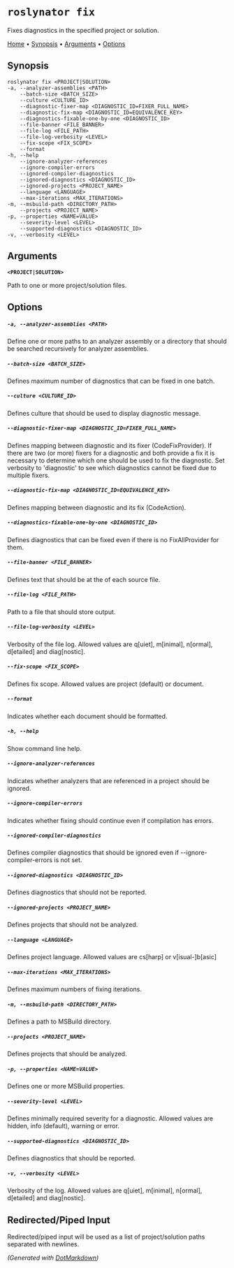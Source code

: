 ﻿
# `roslynator fix`

Fixes diagnostics in the specified project or solution\.

[Home](README.md) &#x2022; [Synopsis](#Synopsis) &#x2022; [Arguments](#Arguments) &#x2022; [Options](#Options)

## Synopsis

```
roslynator fix <PROJECT|SOLUTION>
-a, --analyzer-assemblies <PATH>
    --batch-size <BATCH_SIZE>
    --culture <CULTURE_ID>
    --diagnostic-fixer-map <DIAGNOSTIC_ID=FIXER_FULL_NAME>
    --diagnostic-fix-map <DIAGNOSTIC_ID=EQUIVALENCE_KEY>
    --diagnostics-fixable-one-by-one <DIAGNOSTIC_ID>
    --file-banner <FILE_BANNER>
    --file-log <FILE_PATH>
    --file-log-verbosity <LEVEL>
    --fix-scope <FIX_SCOPE>
    --format
-h, --help
    --ignore-analyzer-references
    --ignore-compiler-errors
    --ignored-compiler-diagnostics
    --ignored-diagnostics <DIAGNOSTIC_ID>
    --ignored-projects <PROJECT_NAME>
    --language <LANGUAGE>
    --max-iterations <MAX_ITERATIONS>
-m, --msbuild-path <DIRECTORY_PATH>
    --projects <PROJECT_NAME>
-p, --properties <NAME=VALUE>
    --severity-level <LEVEL>
    --supported-diagnostics <DIAGNOSTIC_ID>
-v, --verbosity <LEVEL>
```

## Arguments

**`<PROJECT|SOLUTION>`**

Path to one or more project/solution files\.

## Options

##### `-a, --analyzer-assemblies <PATH>`

Define one or more paths to an analyzer assembly or a directory that should be searched recursively for analyzer assemblies\.

##### `--batch-size <BATCH_SIZE>`

Defines maximum number of diagnostics that can be fixed in one batch\.

##### `--culture <CULTURE_ID>`

Defines culture that should be used to display diagnostic message\.

##### `--diagnostic-fixer-map <DIAGNOSTIC_ID=FIXER_FULL_NAME>`

Defines mapping between diagnostic and its fixer \(CodeFixProvider\)\. If there are two \(or more\) fixers for a diagnostic and both provide a fix it is necessary to determine which one should be used to fix the diagnostic\. Set verbosity to 'diagnostic' to see which diagnostics cannot be fixed due to multiple fixers\.

##### `--diagnostic-fix-map <DIAGNOSTIC_ID=EQUIVALENCE_KEY>`

Defines mapping between diagnostic and its fix \(CodeAction\)\.

##### `--diagnostics-fixable-one-by-one <DIAGNOSTIC_ID>`

Defines diagnostics that can be fixed even if there is no FixAllProvider for them\.

##### `--file-banner <FILE_BANNER>`

Defines text that should be at the of each source file\.

##### `--file-log <FILE_PATH>`

Path to a file that should store output\.

##### `--file-log-verbosity <LEVEL>`

Verbosity of the file log\. Allowed values are q\[uiet\], m\[inimal\], n\[ormal\], d\[etailed\] and diag\[nostic\]\.

##### `--fix-scope <FIX_SCOPE>`

Defines fix scope\. Allowed values are project \(default\) or document\.

##### `--format`

Indicates whether each document should be formatted\.

##### `-h, --help`

Show command line help\.

##### `--ignore-analyzer-references`

Indicates whether analyzers that are referenced in a project should be ignored\.

##### `--ignore-compiler-errors`

Indicates whether fixing should continue even if compilation has errors\.

##### `--ignored-compiler-diagnostics`

Defines compiler diagnostics that should be ignored even if \-\-ignore\-compiler\-errors is not set\.

##### `--ignored-diagnostics <DIAGNOSTIC_ID>`

Defines diagnostics that should not be reported\.

##### `--ignored-projects <PROJECT_NAME>`

Defines projects that should not be analyzed\.

##### `--language <LANGUAGE>`

Defines project language\. Allowed values are cs\[harp\] or v\[isual\-\]b\[asic\]

##### `--max-iterations <MAX_ITERATIONS>`

Defines maximum numbers of fixing iterations\.

##### `-m, --msbuild-path <DIRECTORY_PATH>`

Defines a path to MSBuild directory\.

##### `--projects <PROJECT_NAME>`

Defines projects that should be analyzed\.

##### `-p, --properties <NAME=VALUE>`

Defines one or more MSBuild properties\.

##### `--severity-level <LEVEL>`

Defines minimally required severity for a diagnostic\. Allowed values are hidden, info \(default\), warning or error\.

##### `--supported-diagnostics <DIAGNOSTIC_ID>`

Defines diagnostics that should be reported\.

##### `-v, --verbosity <LEVEL>`

Verbosity of the log\. Allowed values are q\[uiet\], m\[inimal\], n\[ormal\], d\[etailed\] and diag\[nostic\]\.

## Redirected/Piped Input

Redirected/piped input will be used as a list of project/solution paths separated with newlines.

*\(Generated with [DotMarkdown](https://github.com/JosefPihrt/DotMarkdown)\)*
